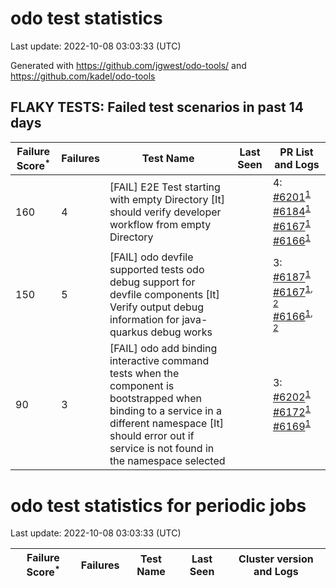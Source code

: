 # odo test statistics
Last update: 2022-10-08 03:03:33 (UTC)

Generated with https://github.com/jgwest/odo-tools/ and https://github.com/kadel/odo-tools
## FLAKY TESTS: Failed test scenarios in past 14 days
| Failure Score<sup>*</sup> | Failures | Test Name | Last Seen | PR List and Logs 
|---|---|---|---|---|
| 160 | 4 | [FAIL] E2E Test starting with empty Directory [It] should verify developer workflow from empty Directory |  | 4: [#6201](https://github.com/openshift/odo/pull/6201)<sup>[1](https://storage.googleapis.com/origin-ci-test/pr-logs/pull/redhat-developer_odo/6201/pull-ci-redhat-developer-odo-main-v4.11-integration-e2e/1578284148865372160/build-log.txt)</sup> [#6184](https://github.com/openshift/odo/pull/6184)<sup>[1](https://storage.googleapis.com/origin-ci-test/pr-logs/pull/redhat-developer_odo/6184/pull-ci-redhat-developer-odo-main-v4.11-integration-e2e/1576843048891977728/build-log.txt)</sup> [#6167](https://github.com/openshift/odo/pull/6167)<sup>[1](https://storage.googleapis.com/origin-ci-test/pr-logs/pull/redhat-developer_odo/6167/pull-ci-redhat-developer-odo-main-v4.11-integration-e2e/1576876888264019968/build-log.txt)</sup> [#6166](https://github.com/openshift/odo/pull/6166)<sup>[1](https://storage.googleapis.com/origin-ci-test/pr-logs/pull/redhat-developer_odo/6166/pull-ci-redhat-developer-odo-main-v4.11-integration-e2e/1576805503143514112/build-log.txt)</sup> 
| 150 | 5 | [FAIL] odo devfile supported tests odo debug support for devfile components [It] Verify output debug information for java-quarkus debug works |  | 3: [#6187](https://github.com/openshift/odo/pull/6187)<sup>[1](https://storage.googleapis.com/origin-ci-test/pr-logs/pull/redhat-developer_odo/6187/pull-ci-redhat-developer-odo-main-v4.11-integration-e2e/1576926027056156672/build-log.txt)</sup> [#6167](https://github.com/openshift/odo/pull/6167)<sup>[1](https://storage.googleapis.com/origin-ci-test/pr-logs/pull/redhat-developer_odo/6167/pull-ci-redhat-developer-odo-main-v4.11-integration-e2e/1576876888264019968/build-log.txt), [2](https://storage.googleapis.com/origin-ci-test/pr-logs/pull/redhat-developer_odo/6167/pull-ci-redhat-developer-odo-main-v4.11-integration-e2e/1576931024401600512/build-log.txt)</sup> [#6166](https://github.com/openshift/odo/pull/6166)<sup>[1](https://storage.googleapis.com/origin-ci-test/pr-logs/pull/redhat-developer_odo/6166/pull-ci-redhat-developer-odo-main-v4.11-integration-e2e/1576805503143514112/build-log.txt), [2](https://storage.googleapis.com/origin-ci-test/pr-logs/pull/redhat-developer_odo/6166/pull-ci-redhat-developer-odo-main-v4.11-integration-e2e/1576902207607934976/build-log.txt)</sup> 
| 90 | 3 | [FAIL] odo add binding interactive command tests when the component is bootstrapped when binding to a service in a different namespace [It] should error out if service is not found in the namespace selected |  | 3: [#6202](https://github.com/openshift/odo/pull/6202)<sup>[1](https://storage.googleapis.com/origin-ci-test/pr-logs/pull/redhat-developer_odo/6202/pull-ci-redhat-developer-odo-main-v4.11-integration-e2e/1578389269314015232/build-log.txt)</sup> [#6172](https://github.com/openshift/odo/pull/6172)<sup>[1](https://storage.googleapis.com/origin-ci-test/pr-logs/pull/redhat-developer_odo/6172/pull-ci-redhat-developer-odo-main-v4.11-integration-e2e/1574362439745540096/build-log.txt)</sup> [#6169](https://github.com/openshift/odo/pull/6169)<sup>[1](https://storage.googleapis.com/origin-ci-test/pr-logs/pull/redhat-developer_odo/6169/pull-ci-redhat-developer-odo-main-v4.11-integration-e2e/1574347290850627584/build-log.txt)</sup> 


# odo test statistics for periodic jobs
Last update: 2022-10-08 03:03:33 (UTC)

| Failure Score<sup>*</sup> | Failures | Test Name | Last Seen | Cluster version and Logs 
|---|---|---|---|---|


